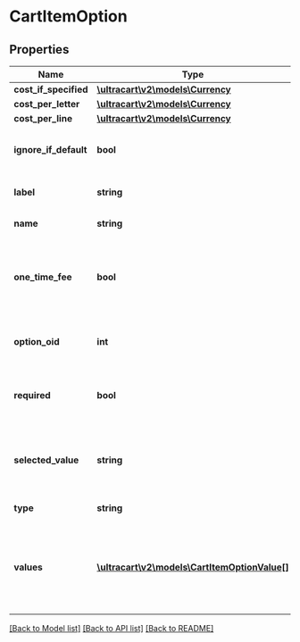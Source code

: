 # CartItemOption

## Properties
Name | Type | Description | Notes
------------ | ------------- | ------------- | -------------
**cost_if_specified** | [**\ultracart\v2\models\Currency**](Currency.md) |  | [optional] 
**cost_per_letter** | [**\ultracart\v2\models\Currency**](Currency.md) |  | [optional] 
**cost_per_line** | [**\ultracart\v2\models\Currency**](Currency.md) |  | [optional] 
**ignore_if_default** | **bool** | True if the default answer is ignored | [optional] 
**label** | **string** | Display label for the option | [optional] 
**name** | **string** | Name of the option | [optional] 
**one_time_fee** | **bool** | Charge the fee a single time instead of multiplying by the quantity | [optional] 
**option_oid** | **int** | Unique identifier for the option | [optional] 
**required** | **bool** | True if the customer is required to select a value | [optional] 
**selected_value** | **string** | The value of the option specified by the customer | [optional] 
**type** | **string** | Type of option | [optional] 
**values** | [**\ultracart\v2\models\CartItemOptionValue[]**](CartItemOptionValue.md) | Values that the customer can select from for radio or select type options | [optional] 

[[Back to Model list]](../README.md#documentation-for-models) [[Back to API list]](../README.md#documentation-for-api-endpoints) [[Back to README]](../README.md)


